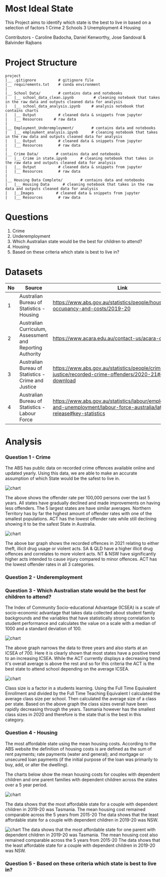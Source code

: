 # Most Ideal State

This Project aims to identify which state is the best to live in based on a selection of factors
1 Crime
2 Schools
3 Unemployment
4 Housing

Contributors - Caroline Badocha, Daniel Kenworthy, Jose Sandoval & Balvinder Rajbans

# Project Structure

```
project
|__ .gitignore          # gitignore file
|__ requirements.txt    # conda environment
| 
|__ School Data/        # contains data and notebooks
|   |__ school_data_clean.ipynb         # cleaning notebook that takes in the raw data and outputs cleaned data for analysis
|   |__ school_data_analysis.ipynb     # analysis notebook that contains charts
|   |__ Output          # cleaned data & snippets from jupyter
|   |__ Resources     # raw data
|
|__ Employment_Underemployment/        # contains data and notebooks
|   |__ employment_analysis.ipynb      # cleaning notebook that takes in the raw data and outputs cleaned data for analysis
|   |__ Output          # cleaned data & snippets from jupyter
|   |__ Resources       # raw data
|
|__ Crime Data/        # contains data and notebooks
|   |__ Crime in state.ipynb      # cleaning notebook that takes in the raw data and outputs cleaned data for analysis
|   |__ Output          # cleaned data & snippets from jupyter
|   |__ Resources       # raw data
|
|__ Housing Data Complete/        # contains data and notebooks
|   |__ Housing Data      # cleaning notebook that takes in the raw data and outputs cleaned data for analysis
|   |__Images          # cleaned data & snippets from jupyter
|   |__ Resources       # raw data
```
# Questions
1. Crime
2. Underemployment
3. Which Australian state would be the best for children to attend?
4. Housing
5. Based on these criteria which state is best to live in?

# Datasets
|No|Source|Link|
|-|-|-|
|1|Australian Bureau of Statistics - Housing|https://www.abs.gov.au/statistics/people/housing/housing-occupancy-and-costs/2019-20|
|2|Australian Curriculum, Assessment and Reporting Authority|https://www.acara.edu.au/contact-us/acara-data-access|
|3|Australian Bureau of Statistics - Crime and Justice|https://www.abs.gov.au/statistics/people/crime-and-justice/recorded-crime-offenders/2020-21#data-download|
|4|Australian Bureau of Statistics - Labour Force|https://www.abs.gov.au/statistics/labour/employment-and-unemployment/labour-force-australia/latest-release#key-statistics|

# Analysis

### Question 1 - Crime
The ABS has public data on recorded crime offences available online and updated yearly.
Using this data, we are able to make an accurate assumption of which State would be the safest to live in. 

![chart](./Crime%20Data/images/Graph1.png)

The above shows the offender rate per 100,000 persons over the last 5 years. 
All states have gradually declined and made improvements on having less offenders. The 5 largest states are have similar averages.
Northern Territory has by far the highest amount of offender rates with one of the smallest populations.
ACT has the lowest offender rate while still declining showing it to be the safest State in Australia.

![chart](./Crime%20Data/images/Graph2.png)

The above bar graph shows the recorded offences in 2021 relating to either theft, illicit drug usage or violent acts.
SA & QLD have a higher illicit drug offences and correlates to more violent acts.
NT & NSW have significantly higher acts intended to cause injury compared to minor offences.
ACT has the lowest offender rates in all 3 categories.

### Question 2 - Underemployment


### Question 3 - Which Australian state would be the best for children to attend?

The Index of Community Socio-educational Advantage (ICSEA) is a scale of socio-economic advantage that takes data collected about student family backgrounds and the variables that have statistically strong correlation to student performance and calculates the value on a scale with a median of 1000 and a standard deviation of 100.

![chart](./School%20Data/Output/ICSEA_Bar.png)

The above graph narrows the data to three years and also starts at an ICSEA of 700. Here it is clearly shown that most states have a positive trend to an increasing ICSEA. While the ACT currently displays a decreasing trend it's overall average is above the rest and so for this criteria the ACT is the best state to attend school depending on the average ICSEA.

![chart](./School%20Data/Output/Class%20Size.png)

Class size is a factor in a students learning. Using the Full Time Equivalent Enrollment and divided by the Full Time Teaching Equivalent I calculated the average class size per school. Then calculated the average size of a class per state. Based on the above graph the class sizes overall have been rapidly decreasing through the years. Tasmania however has the smallest class sizes in 2020 and therefore is the state that is the best in this category.

### Question 4 - Housing

The most affordable state using the mean housing costs. 
According to the ABS website the definition of housing costs is are defined as the sum of rent payments; rate payments (water and general); and mortgage or unsecured loan payments (if the initial purpose of the loan was primarily to buy, add, or alter the dwelling).

The charts below show the mean housing costs for couples with dependent children and one parent families with dependent children across the states over a 5 year period.

![chart](./Housing%20Data%20Complete/Images/Mean%20Housing%20Cost%20for%20couple%20family%20with%20dependent%20children.png)

The data shows that the most affordable state for a couple with dependent children in 2019-20 was Tasmania.
The mean housing cost remained comparable across the 5 years from 2015-20
The data shows that the least affordable state for a couple with dependent children in 2019-20 was NSW.

![chart](./Housing%20Data%20Complete/Images/Mean%20Housing%20Cost%20for%20single%20family%20with%20dependent%20children.png)
The data shows that the most affordable state for one parent with dependent children in 2019-20 was Tasmania.
The mean housing cost also remained comparable across the 5 years from 2015-20
The data shows that the least affordable state for a couple with dependent children in 2019-20 was NSW.

### Question 5 - Based on these criteria which state is best to live in?
